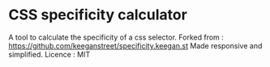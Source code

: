 # CSS specificity calculator

A tool to calculate the specificity of a css selector.
Forked from : https://github.com/keeganstreet/specificity.keegan.st
Made responsive and simplified.
Licence : MIT